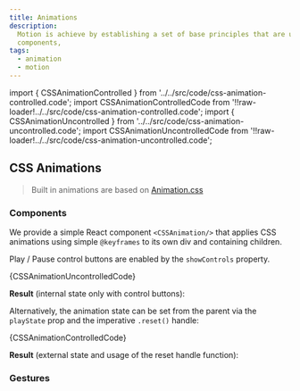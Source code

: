 ```yaml
---
title: Animations
description:
  Motion is achieve by establishing a set of base principles that are used in
  components,
tags:
  - animation
  - motion
---
```


<!-- CODE IMPORTS -->

<!-- prettier-ignore -->
import { CSSAnimationControlled } from '../../src/code/css-animation-controlled.code';
import CSSAnimationControlledCode from '!!raw-loader!../../src/code/css-animation-controlled.code';
import { CSSAnimationUncontrolled } from '../../src/code/css-animation-uncontrolled.code';
import CSSAnimationUncontrolledCode from '!!raw-loader!../../src/code/css-animation-uncontrolled.code';

<!-- END CODE IMPORTS -->

<DocHeader props={props}/>

## CSS Animations

> Built in animations are based on [Animation.css](https://animate.style/)

### Components

We provide a simple React component `<CSSAnimation/>` that applies CSS
animations using simple `@keyframes` to its own div and containing children.

Play / Pause control buttons are enabled by the `showControls` property.

<CodeBlock>{CSSAnimationUncontrolledCode}</CodeBlock>

**Result** (internal state only with control buttons):

<ThemeWrapper>
  <CSSAnimationUncontrolled />
</ThemeWrapper>

Alternatively, the animation state can be set from the parent via the
`playState` prop and the imperative `.reset()` handle:

<CodeBlock>{CSSAnimationControlledCode}</CodeBlock>

**Result** (external state and usage of the reset handle function):

<ThemeWrapper>
  <CSSAnimationControlled />
</ThemeWrapper>

### Gestures
